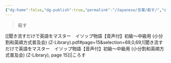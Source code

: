 ```yaml
---
{"dg-home":false,"dg-publish":true,"permalink":"/Japanese/言葉/殺す/","dgPassFrontmatter":true}
---
```



> 殺す

[[聞き流すだけで英語をマスター　イソップ物語【音声付】初級～中級用 (小分割和英順方式普及会) (Z-Library).pdf#page=15&selection=69,0,69,1|聞き流すだけで英語をマスター　イソップ物語【音声付】初級～中級用 (小分割和英順方式普及会) (Z-Library), page 15]]|ころす

